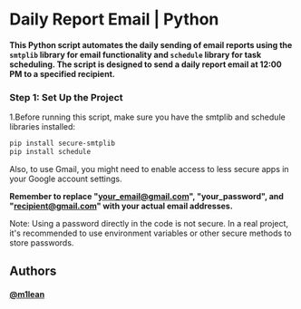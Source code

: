 # Daily Report Email | Python

#### This Python script automates the daily sending of email reports using the ```smtplib``` library for email functionality and ```schedule``` library for task scheduling. The script is designed to send a daily report email at 12:00 PM to a specified recipient.

### Step 1: Set Up the Project

1.Before running this script, make sure you have the smtplib and schedule libraries installed:

```bash
pip install secure-smtplib
pip install schedule
```


Also, to use Gmail, you might need to enable access to less secure apps in your Google account settings.

__Remember to replace "your_email@gmail.com", "your_password", and "recipient@gmail.com" with your actual email addresses.__

Note: Using a password directly in the code is not secure. In a real project, it's recommended to use environment variables or other secure methods to store passwords.
## Authors

#### [@m1lean](https://www.github.com/m1lean)

